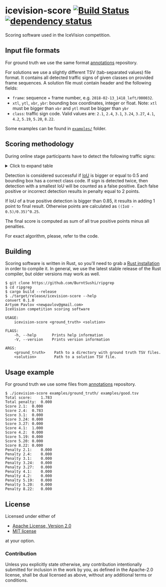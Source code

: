 # icevision-score [![Build Status](https://travis-ci.org/icevision/score.svg?branch=master)](https://travis-ci.org/icevision/score) [![dependency status](https://deps.rs/repo/github/icevision/score/status.svg)](https://deps.rs/repo/github/icevision/score)

Scoring software used in the IceVision competition.

## Input file formats

For ground truth we use the same format [annotations] repository.

For solutions we use a slightly different TSV (tab-separated values) file format. It contains all detected traffic signs of given classes on provided frame sequences. A solution file must contain header and the following fields:
- `frame`: sequence + frame number, e.g. `2018-02-13_1418_left/000032`.
- `xtl`, `ytl`, `xbr`, `ybr`: bounding box coordinates, integer or float. Note: `xtl` must be bigger than `xbr` and `ytl` must be bigger than `ybr`
- `class`: traffic sign code. Valid values are: `2.1`, `2.4`, `3.1`, `3.24`, `3.27`, `4.1`, `4.2`, `5.19`, `5.20`, `8.22`.

Some examples can be found in [`examples/`] folder.

[`examples/`]: https://github.com/icevision/score/tree/master/src

## Scoring methodology

During online stage participants have to detect the following traffic signs:

<details>
  <summary>Click to expand table</summary>

| Code | Image   | Description |
| -----|:-------:| :----------:|
| 2.1  | ![2.1]  | Main road |
| 2.4  | ![2.4]  | Yield road |
| 3.1  | ![3.1]  | No entry |
| 3.24 | ![3.24] | Maximum speed limit |
| 3.27 | ![3.27] | No stopping |
| 4.1 | ![4.1.1] ![4.1.2] ![4.1.3] <br/>![4.1.4] ![4.1.5] ![4.1.6] | Proceed in the given direction |
| 4.2 | ![4.2.1] ![4.2.2] ![4.2.3] | Pass on the given side |
| 5.19 | ![5.19.1] ![5.19.2] | Pedestrian crossing |
| 5.20 | ![5.20] | Road bump |
| 8.22 | ![8.22.1] ![8.22.2] ![8.22.3] | Obstacle |
</details>

Detection is considered successful if [IoU] is bigger or equal to 0.5 and bounding box has a correct class code. If sign is detected twice, then detection with a smallest IoU will be counted as a false positive. Each false positive or incorrect detection results in penalty equal to 2 points.

If IoU of a true positive detection is bigger than 0.85, it results in adding 1 point to final result. Otherwise points are calculated as `((IoU - 0.5)/0.35)^0.25`.

The final score is computed as sum of all true positive points minus all penalties.

For exact algorithm, please, refer to the code.

[IoU]: https://en.wikipedia.org/wiki/Jaccard_index

## Building
Scoring software is written in Rust, so you'll need to grab a
[Rust installation] in order to compile it. In general, we use the latest
stable release of the Rust compiler, but older versions may work as well.

```
$ git clone https://github.com/BurntSushi/ripgrep
$ cd ripgrep
$ cargo build --release
$ ./target/release/icevision-score --help
convert 0.1.0
Artyom Pavlov <newpavlov@gmail.com>
IceVision competition scoring software

USAGE:
    icevision-score <ground_truth> <solution>

FLAGS:
    -h, --help       Prints help information
    -V, --version    Prints version information

ARGS:
    <ground_truth>    Path to a directory with ground truth TSV files.
    <solution>        Path to a solution TSV file.
```


[Rust installation]: https://www.rust-lang.org/

## Usage example
For ground truth we use some files from [annotations] repository.
```
$ ./icevision-score examples/ground_truth/ examples/good.tsv
Total score:    1.783
Total penalty:  0.000
Score 2.1:  0.000
Score 2.4:  0.783
Score 3.1:  0.000
Score 3.24: 0.000
Score 3.27: 0.000
Score 4.1:  1.000
Score 4.2:  0.000
Score 5.19: 0.000
Score 5.20: 0.000
Score 8.22: 0.000
Penalty 2.1:    0.000
Penalty 2.4:    0.000
Penalty 3.1:    0.000
Penalty 3.24:   0.000
Penalty 3.27:   0.000
Penalty 4.1:    0.000
Penalty 4.2:    0.000
Penalty 5.19:   0.000
Penalty 5.20:   0.000
Penalty 8.22:   0.000
```

[annotations]: https://github.com/icevision/annotations/

## License

Licensed under either of

 * [Apache License, Version 2.0](http://www.apache.org/licenses/LICENSE-2.0)
 * [MIT license](http://opensource.org/licenses/MIT)

at your option.

### Contribution

Unless you explicitly state otherwise, any contribution intentionally submitted
for inclusion in the work by you, as defined in the Apache-2.0 license, shall be
dual licensed as above, without any additional terms or conditions.

[2.1]: https://upload.wikimedia.org/wikipedia/commons/thumb/c/c4/2.1_Russian_road_sign.svg/100px-2.1_Russian_road_sign.svg.png
[2.4]: https://upload.wikimedia.org/wikipedia/commons/thumb/d/d1/2.4_Russian_road_sign.svg/100px-2.4_Russian_road_sign.svg.png
[3.1]: https://upload.wikimedia.org/wikipedia/commons/thumb/3/32/3.1_Russian_road_sign.svg/100px-3.1_Russian_road_sign.svg.png
[3.24]: https://upload.wikimedia.org/wikipedia/commons/thumb/d/d9/3.24_Russian_road_sign.svg/100px-3.24_Russian_road_sign.svg.png
[3.27]: https://upload.wikimedia.org/wikipedia/commons/thumb/9/98/3.27_Russian_road_sign.svg/100px-3.27_Russian_road_sign.svg.png
[4.1.1]: https://upload.wikimedia.org/wikipedia/commons/thumb/5/5b/4.1.1_Russian_road_sign.svg/100px-4.1.1_Russian_road_sign.svg.png
[4.1.2]: https://upload.wikimedia.org/wikipedia/commons/thumb/2/23/4.1.2_Russian_road_sign.svg/100px-4.1.2_Russian_road_sign.svg.png
[4.1.3]: https://upload.wikimedia.org/wikipedia/commons/thumb/4/46/4.1.3_Russian_road_sign.svg/100px-4.1.3_Russian_road_sign.svg.png
[4.1.4]: https://upload.wikimedia.org/wikipedia/commons/thumb/b/be/4.1.4_Russian_road_sign.svg/100px-4.1.4_Russian_road_sign.svg.png
[4.1.5]: https://upload.wikimedia.org/wikipedia/commons/thumb/7/73/4.1.5_Russian_road_sign.svg/100px-4.1.5_Russian_road_sign.svg.png
[4.1.6]: https://upload.wikimedia.org/wikipedia/commons/thumb/7/79/4.1.6_Russian_road_sign.svg/100px-4.1.6_Russian_road_sign.svg.png
[4.2.1]: https://upload.wikimedia.org/wikipedia/commons/thumb/c/c4/4.2.1_Russian_road_sign.svg/100px-4.2.1_Russian_road_sign.svg.png
[4.2.2]: https://upload.wikimedia.org/wikipedia/commons/thumb/9/96/4.2.2_Russian_road_sign.svg/100px-4.2.2_Russian_road_sign.svg.png
[4.2.3]: https://upload.wikimedia.org/wikipedia/commons/thumb/7/72/4.2.3_Russian_road_sign.svg/100px-4.2.3_Russian_road_sign.svg.png
[5.19.1]: https://upload.wikimedia.org/wikipedia/commons/thumb/b/b5/5.19.1_Russian_road_sign.svg/100px-5.19.1_Russian_road_sign.svg.png
[5.19.2]: https://upload.wikimedia.org/wikipedia/commons/thumb/0/07/5.19.2_Russian_road_sign.svg/100px-5.19.2_Russian_road_sign.svg.png
[5.20]: https://upload.wikimedia.org/wikipedia/commons/thumb/4/4e/5.20_Russian_road_sign.svg/100px-5.20_Russian_road_sign.svg.png
[8.22.1]: https://upload.wikimedia.org/wikipedia/commons/thumb/a/a5/8.22.1_Russian_road_sign.svg/40px-8.22.1_Russian_road_sign.svg.png
[8.22.2]: https://upload.wikimedia.org/wikipedia/commons/thumb/e/e6/8.22.2_Russian_road_sign.svg/40px-8.22.2_Russian_road_sign.svg.png
[8.22.3]: https://upload.wikimedia.org/wikipedia/commons/thumb/2/2d/8.22.3_Russian_road_sign.svg/40px-8.22.3_Russian_road_sign.svg.png
